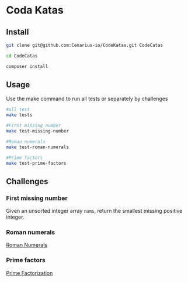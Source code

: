 # Coda Katas

## Install

```bash
git clone git@github.com:Cenarius-io/CodeKatas.git CodeCatas

cd CodeCatas

composer install

```

## Usage

Use the make command to run all tests or separately by challenges

```bash
#all test
make tests

#First missing number
make test-missing-number

#Roman numerals
make test-roman-numerals

#Prime factors
make test-prime-factors
```

## Challenges

### First missing number
Given an unsorted integer array `nums`, return the smallest missing positive integer.

### Roman numerals
[Roman Numerals](https://www.mathsisfun.com/roman-numerals.html)

### Prime factors
[Prime Factorization](https://www.mathsisfun.com/prime-factorization.html)